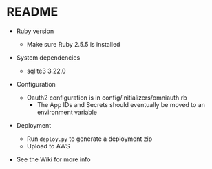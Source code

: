 # README

* Ruby version
	* Make sure Ruby 2.5.5 is installed

* System dependencies
	* sqlite3 3.22.0

* Configuration
	* Oauth2 configuration is in config/initializers/omniauth.rb
		* The App IDs and Secrets should eventually be moved to an environment variable

* Deployment
	* Run `deploy.py` to generate a deployment zip
	* Upload to AWS

* See the Wiki for more info
